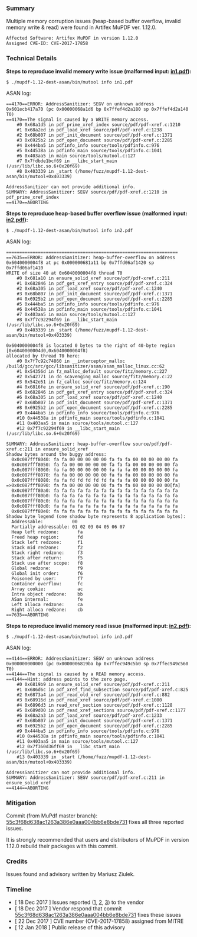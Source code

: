### Summary

Multiple memory corruption issues (heap-based buffer overflow, invalid memory write & read) were found in Artifex MuPDF ver. 1.12.0.

```
Affected Software: Artifex MuPDF in version 1.12.0
Assigned CVE-ID: CVE-2017-17858
```

### Technical Details

**Steps to reproduce invalid memory write issue (malformed input: [in1.pdf](mzet-adv-2017-01/in1.pdf)):**

```
$ ./mupdf-1.12-dest-asan/bin/mutool info in1.pdf
```

ASAN log:

```
==4170==ERROR: AddressSanitizer: SEGV on unknown address 0x601ecb417a70 (pc 0x00000068a1d6 bp 0x7ffef4d2a180 sp 0x7ffef4d2a140 T0)
==4170==The signal is caused by a WRITE memory access.
    #0 0x68a1d5 in pdf_prime_xref_index source/pdf/pdf-xref.c:1210
    #1 0x68a2ed in pdf_load_xref source/pdf/pdf-xref.c:1238
    #2 0x68b807 in pdf_init_document source/pdf/pdf-xref.c:1371
    #3 0x6925b2 in pdf_open_document source/pdf/pdf-xref.c:2285
    #4 0x444ba5 in pdfinfo_info source/tools/pdfinfo.c:976
    #5 0x44538a in pdfinfo_main source/tools/pdfinfo.c:1041
    #6 0x403aa5 in main source/tools/mutool.c:127
    #7 0x7fdbde1bcf69 in __libc_start_main (/usr/lib/libc.so.6+0x20f69)
    #8 0x403339 in _start (/home/fuzz/mupdf-1.12-dest-asan/bin/mutool+0x403339)

AddressSanitizer can not provide additional info.
SUMMARY: AddressSanitizer: SEGV source/pdf/pdf-xref.c:1210 in pdf_prime_xref_index
==4170==ABORTING
```

**Steps to reproduce heap-based buffer overflow issue (malformed input: [in2.pdf](mzet-adv-2017-01/in2.pdf)):**

```
$ ./mupdf-1.12-dest-asan/bin/mutool info in2.pdf
```

ASAN log:

```
=================================================================
==7635==ERROR: AddressSanitizer: heap-buffer-overflow on address 0x6040000004f8 at pc 0x000000681a11 bp 0x7ffd06af1420 sp 0x7ffd06af1410
WRITE of size 40 at 0x6040000004f8 thread T0
    #0 0x681a10 in ensure_solid_xref source/pdf/pdf-xref.c:211
    #1 0x682846 in pdf_get_xref_entry source/pdf/pdf-xref.c:324
    #2 0x68a305 in pdf_load_xref source/pdf/pdf-xref.c:1240
    #3 0x68b807 in pdf_init_document source/pdf/pdf-xref.c:1371
    #4 0x6925b2 in pdf_open_document source/pdf/pdf-xref.c:2285
    #5 0x444ba5 in pdfinfo_info source/tools/pdfinfo.c:976
    #6 0x44538a in pdfinfo_main source/tools/pdfinfo.c:1041
    #7 0x403aa5 in main source/tools/mutool.c:127
    #8 0x7f7c92294f69 in __libc_start_main (/usr/lib/libc.so.6+0x20f69)
    #9 0x403339 in _start (/home/fuzz/mupdf-1.12-dest-asan/bin/mutool+0x403339)

0x6040000004f8 is located 0 bytes to the right of 40-byte region [0x6040000004d0,0x6040000004f8)
allocated by thread T0 here:
    #0 0x7f7c92c74860 in __interceptor_malloc /build/gcc/src/gcc/libsanitizer/asan/asan_malloc_linux.cc:62
    #1 0x54356d in fz_malloc_default source/fitz/memory.c:227
    #2 0x542771 in do_scavenging_malloc source/fitz/memory.c:22
    #3 0x542e51 in fz_calloc source/fitz/memory.c:124
    #4 0x6816fe in ensure_solid_xref source/pdf/pdf-xref.c:190
    #5 0x682846 in pdf_get_xref_entry source/pdf/pdf-xref.c:324
    #6 0x68a305 in pdf_load_xref source/pdf/pdf-xref.c:1240
    #7 0x68b807 in pdf_init_document source/pdf/pdf-xref.c:1371
    #8 0x6925b2 in pdf_open_document source/pdf/pdf-xref.c:2285
    #9 0x444ba5 in pdfinfo_info source/tools/pdfinfo.c:976
    #10 0x44538a in pdfinfo_main source/tools/pdfinfo.c:1041
    #11 0x403aa5 in main source/tools/mutool.c:127
    #12 0x7f7c92294f69 in __libc_start_main (/usr/lib/libc.so.6+0x20f69)

SUMMARY: AddressSanitizer: heap-buffer-overflow source/pdf/pdf-xref.c:211 in ensure_solid_xref
Shadow bytes around the buggy address:
  0x0c087fff8040: fa fa 00 00 00 00 00 fa fa fa 00 00 00 00 00 fa
  0x0c087fff8050: fa fa 00 00 00 00 00 fa fa fa 00 00 00 00 00 fa
  0x0c087fff8060: fa fa 00 00 00 00 00 fa fa fa 00 00 00 00 00 fa
  0x0c087fff8070: fa fa 00 00 00 00 00 fa fa fa 00 00 00 00 00 fa
  0x0c087fff8080: fa fa fd fd fd fd fd fa fa fa 00 00 00 00 00 fa
=>0x0c087fff8090: fa fa 00 00 00 00 00 fa fa fa 00 00 00 00 00[fa]
  0x0c087fff80a0: fa fa fa fa fa fa fa fa fa fa fa fa fa fa fa fa
  0x0c087fff80b0: fa fa fa fa fa fa fa fa fa fa fa fa fa fa fa fa
  0x0c087fff80c0: fa fa fa fa fa fa fa fa fa fa fa fa fa fa fa fa
  0x0c087fff80d0: fa fa fa fa fa fa fa fa fa fa fa fa fa fa fa fa
  0x0c087fff80e0: fa fa fa fa fa fa fa fa fa fa fa fa fa fa fa fa
Shadow byte legend (one shadow byte represents 8 application bytes):
  Addressable:           00
  Partially addressable: 01 02 03 04 05 06 07 
  Heap left redzone:       fa
  Freed heap region:       fd
  Stack left redzone:      f1
  Stack mid redzone:       f2
  Stack right redzone:     f3
  Stack after return:      f5
  Stack use after scope:   f8
  Global redzone:          f9
  Global init order:       f6
  Poisoned by user:        f7
  Container overflow:      fc
  Array cookie:            ac
  Intra object redzone:    bb
  ASan internal:           fe
  Left alloca redzone:     ca
  Right alloca redzone:    cb
==7635==ABORTING
```

**Steps to reproduce invalid memory read issue (malformed input: [in2.pdf](mzet-adv-2017-01/in2.pdf)):**

```
$ ./mupdf-1.12-dest-asan/bin/mutool info in3.pdf
```

ASAN log:

```
==4144==ERROR: AddressSanitizer: SEGV on unknown address 0x000000000000 (pc 0x0000006819ba bp 0x7ffec949c5b0 sp 0x7ffec949c560 T0)
==4144==The signal is caused by a READ memory access.
==4144==Hint: address points to the zero page.
    #0 0x6819b9 in ensure_solid_xref source/pdf/pdf-xref.c:211
    #1 0x686d6c in pdf_xref_find_subsection source/pdf/pdf-xref.c:825
    #2 0x6873a4 in pdf_read_old_xref source/pdf/pdf-xref.c:882
    #3 0x68916d in pdf_read_xref source/pdf/pdf-xref.c:1080
    #4 0x6896d3 in read_xref_section source/pdf/pdf-xref.c:1128
    #5 0x689d00 in pdf_read_xref_sections source/pdf/pdf-xref.c:1177
    #6 0x68a2a3 in pdf_load_xref source/pdf/pdf-xref.c:1233
    #7 0x68b807 in pdf_init_document source/pdf/pdf-xref.c:1371
    #8 0x6925b2 in pdf_open_document source/pdf/pdf-xref.c:2285
    #9 0x444ba5 in pdfinfo_info source/tools/pdfinfo.c:976
    #10 0x44538a in pdfinfo_main source/tools/pdfinfo.c:1041
    #11 0x403aa5 in main source/tools/mutool.c:127
    #12 0x7f360d36ff69 in __libc_start_main (/usr/lib/libc.so.6+0x20f69)
    #13 0x403339 in _start (/home/fuzz/mupdf-1.12-dest-asan/bin/mutool+0x403339)

AddressSanitizer can not provide additional info.
SUMMARY: AddressSanitizer: SEGV source/pdf/pdf-xref.c:211 in ensure_solid_xref
==4144==ABORTING
```

### Mitigation

Commit (from MuPdf master branch): [55c3f68d638ac1263a386e0aaa004bb6e8bde731](http://git.ghostscript.com/?p=mupdf.git;a=commit;h=55c3f68d638ac1263a386e0aaa004bb6e8bde731) fixes all three reported issues.

It is strongly recommended that users and distributors of MuPDF in version 1.12.0 rebuild their packages with this commit.

### Credits

Issues found and advisory written by Mariusz Ziulek.

### Timeline

- [ 18 Dec 2017 ] Issues reported ([1](https://bugs.ghostscript.com/show_bug.cgi?id=698819), [2](https://bugs.ghostscript.com/show_bug.cgi?id=698820), [3](https://bugs.ghostscript.com/show_bug.cgi?id=698821)) to the vendor
- [ 18 Dec 2017 ] Vendor respond that commit [55c3f68d638ac1263a386e0aaa004bb6e8bde731](http://git.ghostscript.com/?p=mupdf.git;a=commit;h=55c3f68d638ac1263a386e0aaa004bb6e8bde731) fixes these issues
- [ 22 Dec 2017 ] CVE number (CVE-2017-17858) assigned from MITRE
- [ 12 Jan 2018 ] Public release of this advisory

